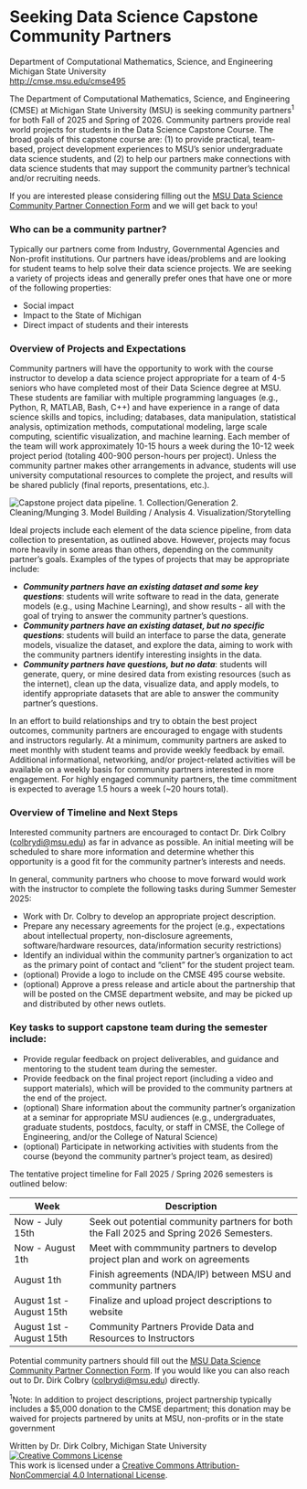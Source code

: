 # Seeking Data Science Capstone Community Partners

Department of Computational Mathematics, Science, and Engineering  
Michigan State University  
<http://cmse.msu.edu/cmse495>

The Department of Computational Mathematics, Science, and Engineering (CMSE) at Michigan State University (MSU) is seeking community partners<sup>1</sup> for both Fall of 2025 and Spring of 2026. Community partners provide real world projects for students in the Data Science Capstone Course. The broad goals of this capstone course are: (1) to provide practical, team-based, project development experiences to MSU’s senior undergraduate data science students, and (2) to help our partners make connections with data science students that may support the community partner’s technical and/or recruiting needs. 

If you are interested please considering filling out the [MSU Data Science Community Partner Connection Form](https://docs.google.com/forms/d/e/1FAIpQLSf5BgOa_6cWDkZeaGiz75VI4s3FbyG5lq3MRSBrrlzi5UNiuQ/viewform) and we will get back to you!

### Who can be a community partner?

Typically our partners come from Industry, Governmental Agencies and Non-profit institutions. Our partners have ideas/problems and are looking for student teams to help solve their data science projects. We are seeking a variety of projects ideas and generally prefer ones that have one or more of the following properties:

- Social impact
- Impact to the State of Michigan
- Direct impact of students and their interests

### Overview of Projects and Expectations 

Community partners will have the opportunity to work with the course instructor to develop a data science project appropriate for a team of 4-5 seniors who have completed most of their Data Science degree at MSU. These students are familiar with multiple programming languages (e.g., Python, R, MATLAB, Bash, C++) and have experience in a range of data science skills and topics, including; databases, data manipulation, statistical analysis, optimization methods, computational modeling, large scale computing, scientific visualization, and machine learning. Each member of the team will work approximately 10-15 hours a week during the 10-12 week project period (totaling 400-900 person-hours per project). Unless the community partner makes other arrangements in advance, students will use university computational resources to complete the project, and results will be shared publicly (final reports, presentations, etc.). 

![Capstone project data pipeline. 1. Collection/Generation 2. Cleaning/Munging 3. Model Building / Analysis 4. Visualization/Storytelling](https://lh6.googleusercontent.com/sV_oA-H-N_72gDSifKKoaYbw-YztPhhWtbD6NGYhGmELlPPPyj7SOWh5HA0WkmpXpugkG0cb90-eiAZT8PKuCU9bbxIuqEp2sdRyv38LyP2ij6gdaYR0yrOxtJZIgbiYEg=w512)

Ideal projects include each element of the data science pipeline, from data collection to presentation, as outlined above. However, projects may focus more heavily in some areas than others, depending on the community partner’s goals. Examples of the types of projects that may be appropriate include: 

* ***Community partners have an existing dataset and some key questions***: students will write software to
read in the data, generate models (e.g., using Machine Learning), and show results - all with the goal of
trying to answer the community partner’s questions.  
* ***Community partners have an existing dataset, but no specific questions***: students will build an
interface to parse the data, generate models, visualize the dataset, and explore the data, aiming to work
with the community partners identify interesting insights in the data.
* ***Community partners have questions, but no data***: students will generate, query, or mine desired data
from existing resources (such as the internet), clean up the data, visualize data, and apply models,
to identify appropriate datasets that are able to answer the community partner’s questions.  
 
In an effort to build relationships and try to obtain the best project outcomes, community partners are encouraged to engage with students and instructors regularly. At a minimum, community partners are asked to meet monthly with student teams and provide weekly feedback by email. Additional informational, networking, and/or project-related activities will be available on a weekly basis for community partners interested in more engagement. For highly engaged community partners, the time commitment is expected to average 1.5 hours a week (~20 hours total). 

### Overview of Timeline and Next Steps 

Interested community partners are encouraged to contact Dr. Dirk Colbry (colbrydi@msu.edu) as far in advance as possible. An initial meeting will be scheduled to share more information and determine whether this opportunity is a good fit for the community partner’s interests and needs.  

In general, community partners who choose to move forward would work with the instructor to complete the following tasks during Summer Semester 2025:  

* Work with Dr. Colbry to develop an appropriate project description. 
* Prepare any necessary agreements for the project (e.g., expectations about intellectual property, non-disclosure agreements, software/hardware resources, data/information security restrictions)  
* Identify an individual within the community partner’s organization to act as the primary point of contact and “client” for the student project team.  
* (optional) Provide a logo to include on the CMSE 495 course website.  
* (optional) Approve a press release and article about the partnership that will be posted on the CMSE department website, and may be picked up and distributed by other news outlets. 

### Key tasks to support capstone team during the semester include: 

* Provide regular feedback on project deliverables, and guidance and mentoring to the student team during the semester.
* Provide feedback on the final project report (including a video and support materials), which will be provided to the community partners at the end of the project.   
* (optional) Share information about the community partner’s organization at a seminar for appropriate MSU audiences (e.g., undergraduates, graduate students, postdocs, faculty, or staff in CMSE, the College of Engineering, and/or the College of Natural Science) 
* (optional) Participate in networking activities with students from the course (beyond the community partner’s project team, as desired) 

The tentative project timeline for Fall 2025 / Spring 2026 semesters is outlined below: 

| Week          | Description                                    |
| ------------- | ---------------------------------------------- |
| Now - July 15th | Seek out potential community partners for both the Fall 2025 and Spring 2026 Semesters. |
| Now - August 1th | Meet with commmunity partners to develop project plan and work on agreements | 
| August 1th | Finish agreements (NDA/IP) between MSU and community partners |
| August 1st - August 15th  | Finalize and upload project descriptions to website | 
| August 1st - August 15th  | Community Partners Provide Data and Resources to Instructors | 

Potential community partners should fill out the [MSU Data Science Community Partner Connection Form](https://docs.google.com/forms/d/e/1FAIpQLSf5BgOa_6cWDkZeaGiz75VI4s3FbyG5lq3MRSBrrlzi5UNiuQ/viewform).  If you would like you can also reach out to Dr. Dirk Colbry (colbrydi@msu.edu) directly.

<sup>1</sup>Note: In addition to project descriptions, project partnership typically includes a \$5,000 donation to the CMSE department; this donation may be waived for projects partnered by units at MSU, non-profits or in the state government

Written by Dr. Dirk Colbry, Michigan State University
<a rel="license" href="http://creativecommons.org/licenses/by-nc/4.0/"><img alt="Creative Commons License" style="border-width:0" src="https://i.creativecommons.org/l/by-nc/4.0/88x31.png" /></a><br />This work is licensed under a <a rel="license" href="http://creativecommons.org/licenses/by-nc/4.0/">Creative Commons Attribution-NonCommercial 4.0 International License</a>.
